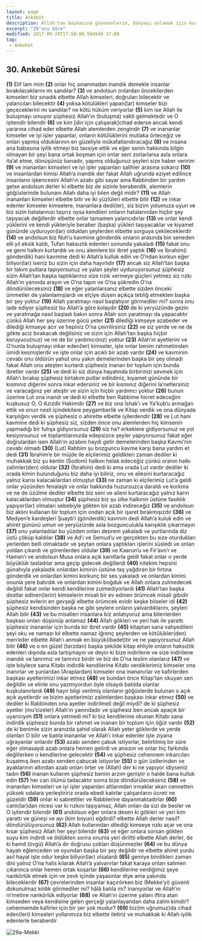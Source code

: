 ```yaml
---
layout: page
title: Ankebût
description: Allah'tan başkasına güvenenlerin, dünyayı avlamak için kurdukları teşkilatını bir örümcek ağına benzeten, örümcek meseli.
excerpt: "29'ncu Sûre"
modified: 2017-09-29T17:50:00.564948 17:00
tag: 
 - Ankebût
---
```


## 30. Ankebût Sûresi

**(1)** Elif lam mim 
**(2)** onlar hiç sınanmadan inandık demekle insanlar bırakılacaklarını mı sandılar?
**(3)** ve andolsun onlardan öncekilerden kimseleri biz sınadık elbette Allah kimseleri, doğruları bilecektir ve yalancıları bilecektir 
**(4)** yoksa kötülükleri yapan(lar) kimseler bizi geçeceklerini mı sandılar? ne kötü hüküm veriyorlar
**(5)** kim ise Allah ile buluşmayı umuyor şüphesiz Allah’ın (buluşma) vakti gelmektedir ve O işitendir bilendir
**(6)** ve kim [din için çalışarak]cihad ederse ancak kendi yararına cihad eder elbette Allah alemlerden zengindir
**(7)** ve inananlar kimseler ve iyi işler yapanlar, onların kötülüklerini mutlaka örteceğiz ve onları yapmış olduklarının en güzeliyle mükafatlandıracağız 
**(8)** ve insana ana babasına iyilik etmeyi biz tavsiye ettik ve eğer senin hakkında bilgin olmayan bir şeyi bana ortak koşman için onlar seni zorlarlarsa asla onlara ita’at etme, dönüşünüz banadır, yapmış olduğunuz şeyleri size haber veririm 
**(9)** ve inananları kimseleri ve iyi işler yapanları salihler arasına sokarız
**(10)** ve insanlardan kimisi Allah’a inandık der fakat Allah uğrunda eziyet edilince insanların işkencesini Allah’ın azabı gibi sayar ama Rabbinden bir yardım gelse andolsun derler ki elbette biz de sizinle beraberdik, alemlerin göğüslerinde bulunanı Allah daha iyi bilen değil midir?
**(11)** ve Allah inananları kimseleri elbette bilir ve iki yüzlüleri elbette bilir
**(12)** ve inkar edenler kimseler kimselere, inananlara dedi(ler), siz bizim yolumuza uyun ve biz sizin hatalarınızı taşırız oysa kendileri onların hatalarından hiçbir şey taşıyacak değillerdir elbette onlar tamamen yalancıdırlar
**(13)** ve onlar kendi yüklerini ve kendi yükleriyle beraber (başka) yükleri taşıyacaklar ve kıyamet gününde uyduruyor(lar) oldukları şeylerden elbette sorguya çekileceklerdir 
**(14)** ve andolsun biz Nuh’u kavmine gönderdik onların arasında bin seneden elli yıl eksik kaldı, Tufan haksızlık edenleri sonunda yakaladı
**(15)** fakat onu ve gemi halkını kurtardık ve onu alemlere bir ibret yaptık 
**(16)** ve İbrahim(i gönderdik) hani kavmine dedi ki Allah’a kulluk edin ve O’ndan korkun eğer biliyor(lar) iseniz bu sizin için daha hayırlıdır 
**(17)** ancak siz Allah’tan başka bir takım putlara tapıyorsunuz ve yalan şeyler uyduruyorsunuz şüphesiz sizin Allah’tan başka taptıklarınız size rızık vermeye güçleri yetmez siz rızkı Allah’ın yanında arayın ve O’na tapın ve O’na şükredin O’na döndürüleceksiniz
**(18)** ve eğer yalanlarsanız elbette sizden önceki ümmetler de yalanlamışlardı ve elçiye düşen açıkça tebliğ etmekten başka bir şey yoktur 
**(19)** Allah yaratmayı nasıl başlatıyor görmediler mi? sonra onu iade ediyor şüphesiz bu Allah’a göre kolaydır
**(20)** de ki yeryüzünde gezin ve yaratmağa nasıl başladı bakın sonra Allah son yaratmayı da yapacaktır çünkü Allah her şey üzerine gücü yeter
**(21)** dilediği kimseye azabeder ve dilediği kimseye acır ve hepiniz O’na çevrilirsiniz
**(22)** ve siz yerde ve ne de gökte aciz bırakacak değilsiniz ve sizin için Allah’tan başka hiçbir koruyucu(nuz) ve ne de bir yardımcı(nız) yoktur 
**(23)** Allah’ın ayetlerini ve O’nunla buluşmayı inkar eden(ler) kimseler, işte onlar benim rahmetimden ümidi kesmişlerdir ve işte onlar için acıklı bir azab vardır 
**(24)** ve kavminin cevabı onu öldürün yahut onu yakın demelerinden başka bir şey olmadı fakat Allah onu ateşten kurtardı şüphesiz inanan bir toplum için bunda ibretler vardır 
**(25)** ve dedi ki siz dünya hayatında birbirinizi sevmek için Allah’ı bırakıp şüphesiz birtakım putlar edindiniz, kıyamet gününde bir kısmınız diğerini sonra inkar edersiniz ve bir kısmınız diğerini la’netlersiniz ve varacağınız yer ateştir ve sizin için hiçbir yardımcı yoktur 
**(26)** bunun üzerine Lut ona inandı ve dedi ki elbette ben Rabbime hicret edeceğim kuşkusuz O, O Azizdir Hakimdir
**(27)** ve biz ona İshak’ı ve Ya’kub’u armağan ettik ve onun nesli içindekilere peygamberlik ve Kitap verdik ve ona dünyada karşılığını verdik ve şüphesiz o ahirette elbette iyilerdendir
**(28)** ve Lut hani kavmine dedi ki şüphesiz siz, sizden önce onu alemlerden hiç kimsenin yapmadığı bir fuhşa gidiyorsunuz
**(29)** siz ha? erkeklere gidiyorsunuz ve yol kesiyorsunuz ve toplantılarınızda edepsizce şeyler yapıyorsunuz fakat eğer doğrulardan isen Allah’ın azabını haydi getir demelerinden başka Kavmi’nin cevabı olmadı
**(30)** (Lut) Rabbim şu bozguncu kavme karşı bana yardım et dedi 
**(31)** İbrahim’e bir müjde ile elçilerimiz geldikleri zaman dediler ki muhakkak biz şu kentin (Sodom) halkını helak edeceğiz çünkü oranın halkı zalimler(den) oldular
**(32)** (İbrahim) dedi ki ama orada Lut vardır dediler ki orada 	kimin bulunduğunu biz daha iyi biliriz, onu ve ailesini kurtaracağız yalnız karısı kalacaklardan olmuştur
**(33)** ne zaman ki elçilerimiz Lut’a geldi onlar yüzünden fenalaştı ve onlar hakkında huzursuzca daraldı ve korkma ve ne de üzülme dediler elbette biz seni ve aileni kurtaracağız yalnız karın kalacaklardan olmuştur
**(34)** şüphesiz biz şu ülke halkının üstüne fasıklık yapıyor(lar) olmaları sebebiyle gökten bir azab indireceğiz 
**(35)** ve andolsun biz aklını kullanan bir toplum için ondan açık bir işaret bırakmışızdır 
**(36)** ve Medyen’e kardeşleri Şuayb’i (gönderdik) kavmim dedi Allah’a kuluk edin ve ahiret gününü umun ve yeryüzünde asla bozgunculukla karışıklık çıkarmayın
**(37)** onu yalanladılar bu yüzden onları deprem yakaladı ve yurtlarında diz üstü çöküp kaldılar
**(38)** ve Ad’ı ve Semud’u ve gerçekten bu size oturdukları yerlerden belli olmaktadır ve şeytan onlara yaptıkları işlerini süsledi ve onları yoldan çıkardı ve görenlerden oldular
**(39)** ve Kaarun’u ve Fir’avn’ı ve Haman’ı ve andolsun Musa onlara açık kanıtlarla geldi fakat onlar o yerde büyüklük tasladılar ama geçip gidecek değillerdi
**(40)** nitekim hepsini günahıyla yakaladık onlardan kiminin üstüne 	taş yağdıran bir fırtına gönderdik ve onlardan kimini korkunç bir ses yakaladı ve onlardan kimini onunla yere batırdık ve onlardan kimini boğduk ve Allah onlara zulmedecek değildi fakat onlar kendi kendilerine zulmediyorlardı 
**(41)** Allah’tan başka dostlar edinen(lerin) kimselerin misali bir ev edinen örümcek misali gibidir şüphesiz evlerin en gevşeği elbette örümcek evidir keşke bilseler idi
**(42)** şüphesiz kendisinden başka ne gibi şeylere onların yalvardıklarını, şeyleri Allah bilir
**(43)** ve bu misalleri insanlara biz anlatıyoruz ama bilenlerden başkası onları düşünüp anlamaz 
**(44)** Allah gökleri ve yeri hak ile yarattı şüphesiz inananlar için bunda bir ibret vardır
**(45)** kitaptan sana vahyedileni şeyi oku ve namazı kıl elbette namaz iğrenç şeylerden ve kötülükler(den) men’eder elbette Allah’ı anmak en büyük(ibadet)tir ve ne yapıyorsunuz Allah bilir 
**(46)** ve o en güzel (tarzdan) başka şekilde kitap ehliyle onların haksızlık edenleri dışında asla tartışmayın ve deyin ki bize indirilene ve size indirilene inandık ve tanrımız ve tanrınız birdir ve biz de O’na teslim olanlarız
**(47)** ve işte böylece sana Kitabı indirdik kendilerine Kitabı verdiklerimiz kimseler ona inanırlar ve şunlardan (Araplardan) kimseler ona inananırlar ve kafirlerden başkası ayetlerimizi inkar etmez 
**(48)** ve bundan önce Kitap'tan okuyan sen değildin ve elinle onu yazmıyordun öyle olsaydı batılda olanlar kuşkulanırlardı
**(49)** hayır bilgi verilmiş olanların göğüslerde bulunan o açık açık ayetlerdir ve bizim ayetlerimizi zalimlerden başkası inkar etmez 
**(50)** ve dediler ki Rabbinden ona ayetler indirilmeli değil miydi? de ki şüphesiz ayetler (mu’cizeler) Allah’ın yanındadır ve şüphesiz ben ancak apaçık bir uyarıcıyım
**(51)** onlara yetmedi mi? ki biz kendilerine okunan Kitabı sana indirdik şüphesiz bunda bir rahmet ve inanan bir toplum için öğüt vardır 
**(52)** de ki benimle sizin aranızda şahid olarak Allah yeter göklerde ve yerde olanları O bilir ve batıla inananlar ve Allah’ı inkar edenler işte ziyana uğrayanlar onlardır 
**(53)** azabı senden çabuk istiyorlar, belirtilmiş bir süre eğer olmasaydı azab onlara hemen gelirdi ve ansızın ve onlar hiç farkında değillerken o kendilerine gelecektir
**(54)** ve şüphesiz cehennem inkarcıları kuşatmış iken azabı senden çabucak istiyorlar 
**(55)** o gün üstlerinden ve ayaklarının altından azab onları örter ve (Allah) der ki ne yapıyor idiyseniz tadın 
**(56)** inanan kullarım şüphesiz benim arzım geniştir o halde bana kulluk edin
**(57)** her can ölümü tadacaktır sonra bize döndürüleceksiniz
**(58)** ve inananları kimseleri ve iyi işler yapanları altlarından ırmaklar akan cennetten	yüksek odalara yerleştiririz orada ebedi kalırlar çalışanların ücreti ne güzeldir 
**(59)** onlar ki sabrettiler ve Rabblerine dayanmaktadırlar
**(60)** canlı(lar)dan nicesi var ki rızkını taşıyamaz, Allah onları da sizi de besler ve O işitendir bilendir
**(61)** andolsun eğer onlara desen ki gökleri ve yeri kim yarattı ve güneşi ve ayı (kim boyun) eğdirdi? elbette Allah derler nasıl? döndürülüyorsunuz
**(62)** Allah kullarından dilediği kimseye rızkı açar ve ona kısar şüphesiz Allah her şeyi bilendir
**(63)** ve eğer onlara sorsan gökten suyu kim indirdi ve öldükten sonra onunla yeri diriltti elbette Allah derler, de ki hamd (övgü) Allah’a dır doğrusu çokları düşünmezler
**(64)** ve bu dünya hayatı eğlenceden ve oyundan başka bir şey değildir ve elbette ahiret yurdu asıl hayat işte odur keşke biliyor(lar) olsalardı
**(65)** gemiye bindikleri zaman dini yalnız O’na halis kılarak Allah’a yalvarırlar fakat karaya onları salimen çıkarınca onlar hemen ortak koşarlar
**(66)** kendilerine verdiğimiz şeye nankörlük etmek için ve zevk içinde yaşasınlar diye ama yakında bileceklerdir
**(67)** çevrelerinden insanlar kaçırılırken biz (Mekke’yi) güvenli dokunulmaz kıldık görmediler mi? hâlâ batıla mı? inanıyorlar ve Allah’ın ni’metine nankörlük ediyorlar
**(68)** ve Allah’ın üzerine yalanı iftira atan kimseden veya kendisine gelen gerçeği yalanlayandan daha zalim kimdir? cehennemde kafirler için bir yer yok mudur? 
**(69)** biz(im uğrumuz)da cihad eden(leri) kimseleri yollarımıza biz elbette iletiriz ve muhakkak ki Allah iyilik edenlerle beraberdir

![29a-Mekki]({{site.url}}/images/ayrac-muhur.png)
